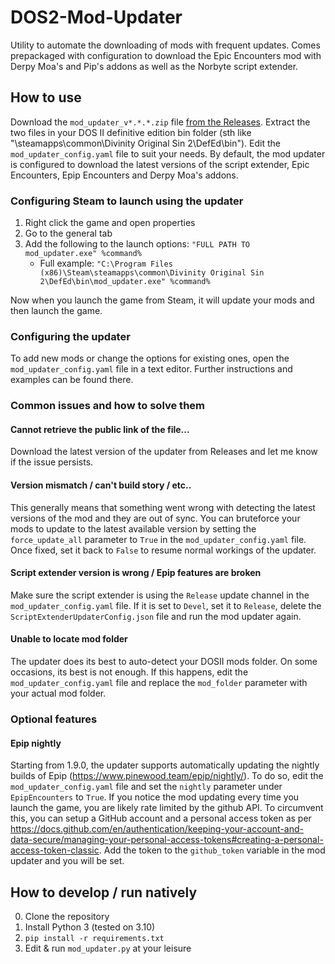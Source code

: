 # DOS2-Mod-Updater
Utility to automate the downloading of mods with frequent updates.
Comes prepackaged with configuration to download the Epic Encounters mod with Derpy Moa's and Pip's addons as well as the Norbyte script extender.

## How to use

Download the `mod_updater_v*.*.*.zip` file [from the Releases](https://github.com/MPihlap/DOS2-Mod-Updater/releases).
Extract the two files in your DOS II definitive edition bin folder (sth like "\steamapps\common\Divinity Original Sin 2\DefEd\bin").
Edit the `mod_updater_config.yaml` file to suit your needs.
By default, the mod updater is configured to download the latest versions of the script extender, Epic Encounters, Epip Encounters and Derpy Moa's addons.

### Configuring Steam to launch using the updater

1. Right click the game and open properties
2. Go to the general tab
3. Add the following to the launch options: `"FULL PATH TO mod_updater.exe" %command%`
    * Full example: `"C:\Program Files (x86)\Steam\steamapps\common\Divinity Original Sin 2\DefEd\bin\mod_updater.exe" %command%`

Now when you launch the game from Steam, it will update your mods and then launch the game.

### Configuring the updater

To add new mods or change the options for existing ones, open the `mod_updater_config.yaml` file in a text editor.
Further instructions and examples can be found there.

### Common issues and how to solve them

#### Cannot retrieve the public link of the file...

Download the latest version of the updater from Releases and let me know if the issue persists.

#### Version mismatch / can't build story / etc..

This generally means that something went wrong with detecting the latest versions of the mod and they are out of sync.
You can bruteforce your mods to update to the latest available version by setting the `force_update_all` parameter to `True` in the `mod_updater_config.yaml` file.
Once fixed, set it back to `False` to resume normal workings of the updater.

#### Script extender version is wrong / Epip features are broken

Make sure the script extender is using the `Release` update channel in the `mod_updater_config.yaml` file.
If it is set to `Devel`, set it to `Release`, delete the `ScriptExtenderUpdaterConfig.json` file and run the mod updater again.

#### Unable to locate mod folder

The updater does its best to auto-detect your DOSII mods folder.
On some occasions, its best is not enough.
If this happens, edit the `mod_updater_config.yaml` file and replace the `mod_folder` parameter with your actual mod folder.

### Optional features

#### Epip nightly

Starting from 1.9.0, the updater supports automatically updating the nightly builds of Epip (https://www.pinewood.team/epip/nightly/).
To do so, edit the `mod_updater_config.yaml` file and set the `nightly` parameter under `EpipEncounters` to `True`.
If you notice the mod updating every time you launch the game, you are likely rate limited by the github API. 
To circumvent this, you can setup a GitHub account and a personal access token as per https://docs.github.com/en/authentication/keeping-your-account-and-data-secure/managing-your-personal-access-tokens#creating-a-personal-access-token-classic. 
Add the token to the `github_token` variable in the mod updater and you will be set.


## How to develop / run natively
0. Clone the repository
1. Install Python 3 (tested on 3.10)
2. `pip install -r requirements.txt`
3. Edit & run `mod_updater.py` at your leisure
